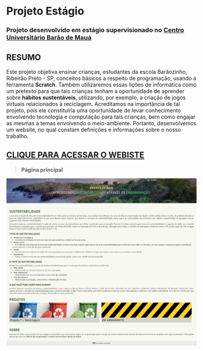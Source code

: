 # Projeto Estágio

### Projeto desenvolvido em estágio supervisionado no [Centro Universitário Barão de Mauá](https://www.baraodemaua.br/)

## RESUMO

Este projeto objetiva ensinar crianças, estudantes da escola Barãozinho, Ribeirão Preto - SP, conceitos
básicos a respeito de programação, usando a ferramenta **Scratch**. Também
utilizaremos essas lições de informática como um pretexto para que tais crianças
tenham a oportunidade de aprender sobre **hábitos sustentáveis**, utilizando, por
exemplo, a criação de jogos virtuais relacionados à reciclagem. Acreditamos na
importância de tal projeto, pois ele constituiria uma oportunidade de levar
conhecimento envolvendo tecnologia e computação para tais crianças, bem como
engajar as mesmas a temas envolvendo o meio-ambiente. Portanto, desenvolvemos um website,
no qual constam definições e informações sobre o nosso trabalho.

## [CLIQUE PARA ACESSAR O WEBISTE](https://projeto-estagio.vercel.app/)

> **Página principal**

![Site index page](./.github/webpage.png)
